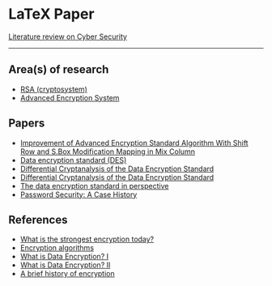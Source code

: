 # LaTeX Paper
[Literature review on Cyber Security](https://www.overleaf.com/project/5dc88b50eed0e30001b0bbfd)

<hr>

## Area(s) of research
* [RSA (cryptosystem)](https://en.wikipedia.org/wiki/RSA_(cryptosystem))
* [Advanced Encryption System](https://en.wikipedia.org/wiki/Advanced_Encryption_Standard)

## Papers
* [Improvement of Advanced Encryption Standard Algorithm With Shift Row and S.Box Modification Mapping in Mix Column](https://www.sciencedirect.com/science/article/pii/S1877050917321294)
* [Data encryption standard (DES)](https://link.springer.com/referenceworkentry/10.1007%2F0-387-23483-7_94)
* [Differential Cryptanalysis of the Data Encryption Standard](https://books.google.ie/books?hl=en&lr=&id=hy7jBwAAQBAJ&oi=fnd&pg=PA1&dq=data+encryption&ots=LzhHdNo2oK&sig=zTBgeIFv6_mEB96cJmaln4YUuRk&redir_esc=y#v=onepage&q=data%20encryption&f=false)
* [Differential Cryptanalysis of the Data Encryption Standard](https://ieeexplore.ieee.org/abstract/document/1598556)
* [The data encryption standard in perspective](https://ieeexplore.ieee.org/abstract/document/1089771)
* [Password Security: A Case History](http://citeseerx.ist.psu.edu/viewdoc/download?doi=10.1.1.128.1635&rep=rep1&type=pdf)

## References
* [What is the strongest encryption today?](https://www.technadu.com/strongest-encryption/37596/)
* [Encryption algorithms](http://www.networksorcery.com/enp/data/encryption.htm)
* [What is Data Encryption? I](https://www.forcepoint.com/cyber-edu/data-encryption)
* [What is Data Encryption? II](https://digitalguardian.com/blog/what-data-encryption)
* [A brief history of encryption](https://www.gemalto.com/review/Pages/a-brief-history-of-encryption.aspx)
